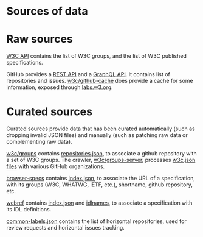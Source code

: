 # Sources of data

# Raw sources

[W3C API](https://api.w3.org/doc) contains the list of W3C groups, and the list of W3C published specifications.

GitHub provides a [REST API](https://docs.github.com/en/rest) and a [GraphQL API](https://docs.github.com/en/graphql). It contains list of repositories and issues. [w3c/github-cache](https://github.com/w3c/github-cache) does provide a cache for some information, exposed through [labs.w3.org](https://labs.w3.org/).

# Curated sources

Curated sources provide data that has been curated automatically (such as dropping invalid JSON files) and manually (such as patching raw data or complementing raw data).

[w3c/groups](https://www.w3.org/groups) contains [repositories.json](https://github.com/w3c/groups/blob/main/repositories.json), to associate a github repository with a set of W3C groups. The crawler, [w3c/groups-server](https://www.w3.org/groups-server), processes [w3c.json files](https://w3c.github.io/w3c.json.html) with various GitHub organizations.

[browser-specs](https://github.com/w3c/browser-specs/) contains [index.json](https://w3c.github.io/browser-specs/index.json), to associate the URL of a specification, with its groups (W3C, WHATWG, IETF, etc.), shortname, github repository, etc.

[webref](https://w3c.github.io/webref/) contains [index.json](https://w3c.github.io/webref/ed/index.json) and [idlnames](https://w3c.github.io/webref/ed/idlnames.json), to associate a specification with its IDL definitions.

[common-labels.json](https://w3c.github.io/common-labels.json) contains the list of horizontal repositories, used for review requests and horizontal issues tracking.
